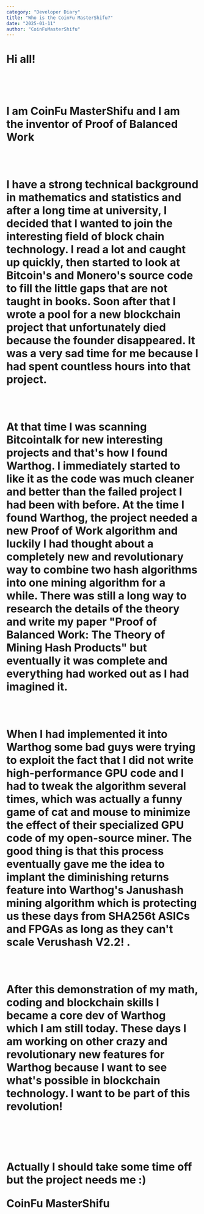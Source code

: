 ```yaml
---
category: "Developer Diary"
title: "Who is the CoinFu MasterShifu?"
date: "2025-01-11"
author: "CoinFuMasterShifu"
---
```


<h1>Hi all!<h1>
<br>
<p>I am CoinFu MasterShifu and I am the inventor of Proof of Balanced Work</p>
<br>
<p>I have a strong technical background in mathematics and statistics and after a long time at university, I decided that I wanted to join the interesting field of block chain technology. I read a lot and caught up quickly, then started to look at Bitcoin's and Monero's source code to fill the little gaps that are not taught in books. Soon after that I wrote a pool for a new blockchain project that unfortunately died because the founder disappeared. It was a very sad time for me because I had spent countless hours into that project.</p>
<br>
<p>At that time I was scanning Bitcointalk for new interesting projects and that's how I found Warthog. I immediately started to like it as the code was much cleaner and better than the failed project I had been with before. At the time I found Warthog, the project needed a new Proof of Work algorithm and luckily I had thought about a completely new and revolutionary way to combine two hash algorithms into one mining algorithm for a while. There was still a long way to research the details of the theory and write my paper "Proof of Balanced Work: The Theory of Mining Hash Products" but eventually it was complete and everything had worked out as I had imagined it.
</p>
<br>
<p>When I had implemented it into Warthog some bad guys were trying to exploit the fact that I did not write high-performance GPU code and I had to tweak the algorithm several times, which was actually a funny game of cat and mouse to minimize the effect of their specialized GPU code of my open-source miner. The good thing is that this process eventually gave me the idea to implant the diminishing returns feature into Warthog's Janushash mining algorithm which is protecting us these days from SHA256t ASICs and FPGAs as long as they can't scale Verushash V2.2!
    .</p>
<br>
<p>After this demonstration of my math, coding and blockchain skills I became a core dev of Warthog which I am still today. These days I am working on other crazy and revolutionary new features for Warthog because I want to see what's possible in blockchain technology. I want to be part of this revolution!</p>
<br>
<br>
<p>Actually I should take some time off but the project needs me :)</p>
<p>CoinFu MasterShifu</p>
